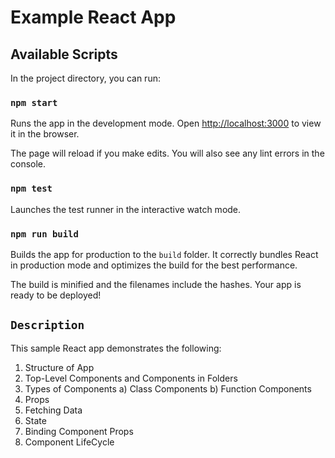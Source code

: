# Example React App

## Available Scripts

In the project directory, you can run:

### `npm start`

Runs the app in the development mode.
Open [http://localhost:3000](http://localhost:3000) to view it in the browser.

The page will reload if you make edits.
You will also see any lint errors in the console.

### `npm test`

Launches the test runner in the interactive watch mode.

### `npm run build`

Builds the app for production to the `build` folder.
It correctly bundles React in production mode and optimizes the build for the best performance.

The build is minified and the filenames include the hashes.
Your app is ready to be deployed!

## `Description`

This sample React app demonstrates the following: 

1. Structure of App 
2. Top-Level Components and Components in Folders 
3. Types of Components 
   a) Class Components
   b) Function Components 
4. Props 
5. Fetching Data 
6. State 
7. Binding Component Props 
8. Component LifeCycle 
